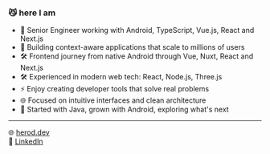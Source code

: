 ### 😼 here I am
- 📱 Senior Engineer working with Android, TypeScript, Vue.js, React and Next.js
- 🎯 Building context-aware applications that scale to millions of users
- 🛠 Frontend journey from native Android through Vue, Nuxt, React and Next.js
- 🛠️ Experienced in modern web tech: React, Node.js, Three.js
- ⚡ Enjoy creating developer tools that solve real problems
- 🌐 Focused on intuitive interfaces and clean architecture
- 🔄 Started with Java, grown with Android, exploring what's next

---

🌐 [herod.dev](https://herod.dev/)  
🔗 [LinkedIn](https://www.linkedin.com/in/mherod/)
